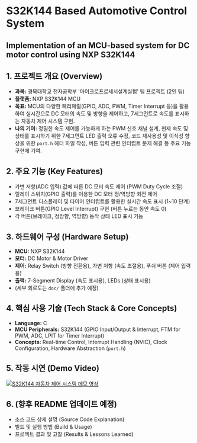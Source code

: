 # S32K144 Based Automotive Control System

## Implementation of an MCU-based system for DC motor control using NXP S32K144

## 1. 프로젝트 개요 (Overview)

* **과목:** 경북대학교 전자공학부 '마이크로프로세서설계실험' 팀 프로젝트 (2인 팀)
* **플랫폼:** NXP S32K144 MCU
* **목표:** MCU의 다양한 페리페럴(GPIO, ADC, PWM, Timer Interrupt 등)을 활용하여 실시간으로 DC 모터의 속도 및 방향을 제어하고, 7세그먼트로 속도를 표시하는 자동차 제어 시스템 구현.
* **나의 기여:** 정밀한 속도 제어를 가능하게 하는 PWM 신호 채널 설계, 현제 속도 및 상태를 표시하기 위한 7세그먼트 LED 출력 오류 수정, 코드 재사용성 및 이식성 향상을 위한 `port.h` 헤더 파일 작성, 버튼 입력 관련 인터럽트 문제 해결 등 주요 기능 구현에 기여.

## 2. 주요 기능 (Key Features)

* 가변 저항(ADC 입력) 값에 따른 DC 모터 속도 제어 (PWM Duty Cycle 조절)
* 릴레이 스위치(GPIO 출력)를 이용한 DC 모터 정/역방향 회전 제어
* 7세그먼트 디스플레이 및 타이머 인터럽트를 활용한 실시간 속도 표시 (1~10 단계)
* 브레이크 버튼(GPIO Level Interrupt) 구현 (버튼 누르는 동안 속도 0)
* 각 버튼(브레이크, 정방향, 역방향) 동작 상태 LED 표시 기능

## 3. 하드웨어 구성 (Hardware Setup)

* **MCU:** NXP S32K144
* **모터:** DC Motor & Motor Driver
* **제어:** Relay Switch (방향 전환용), 가변 저항 (속도 조절용), 푸쉬 버튼 (제어 입력용)
* **출력:** 7-Segment Display (속도 표시용), LEDs (상태 표시용)
* (세부 회로도는 `doc/` 폴더에 추가 예정)

## 4. 핵심 사용 기술 (Tech Stack & Core Concepts)

* **Language:** C
* **MCU Peripherals:** S32K144 (GPIO Input/Output & Interrupt, FTM for PWM, ADC, LPIT for Timer Interrupt)
* **Concepts:** Real-time Control, Interrupt Handling (NVIC), Clock Configuration, Hardware Abstraction (`port.h`)

## 5. 작동 시연 (Demo Video)

[![S32K144 자동차 제어 시스템 데모 영상](https://img.youtube.com/vi/b7nBCa_eMpU/0.jpg)](https://youtu.be/m-b0-jh9N6o)


## 6. (향후 README 업데이트 예정)

* 소스 코드 상세 설명 (Source Code Explanation)
* 빌드 및 실행 방법 (Build & Usage)
* 프로젝트 결과 및 고찰 (Results & Lessons Learned)

